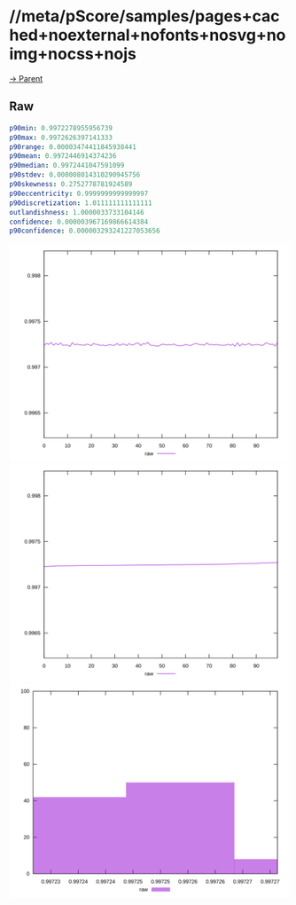 
# //meta/pScore/samples/pages+cached+noexternal+nofonts+nosvg+noimg+nocss+nojs

[→ Parent](../..)


## Raw


```yaml
p90min: 0.9972278955956739
p90max: 0.9972626397141333
p90range: 0.00003474411845938441
p90mean: 0.9972446914374236
p90median: 0.9972441047591099
p90stdev: 0.000008014310290945756
p90skewness: 0.2752778781924589
p90eccentricity: 0.9999999999999997
p90discretization: 1.011111111111111
outlandishness: 1.0000033733104146
confidence: 0.000003967169866614384
p90confidence: 0.000003293241227053656

```

![PLOT: raw-values](./raw/values.svg)![PLOT: raw-sorted](./raw/sorted.svg)![PLOT: raw-histogram](./raw/histogram.svg)